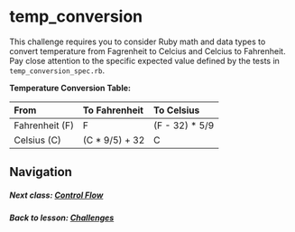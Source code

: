 # temp_conversion
This challenge requires you to consider Ruby math and data types to convert temperature from Fagrenheit to Celcius and Celcius to Fahrenheit. Pay close attention to the specific expected value defined by the tests in `temp_conversion_spec.rb`.  

**Temperature Conversion Table:**   

| From           | To Fahrenheit  | To Celsius     |
| :------------  | :------------- | :--------------|
| Fahrenheit (F) | F              | (F - 32) * 5/9 |
| Celsius (C)    | (C * 9/5) + 32 | C              |

## Navigation   
##### Next class: [Control Flow](https://github.com/Coderdotnew/intro_web_apps_acp/tree/master/03_class)       
##### Back to lesson: [Challenges](https://github.com/Coderdotnew/intro_web_apps_acp/tree/master/02_class/04_challenges)     

